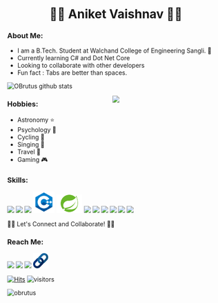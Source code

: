 <h1 align = "center">👨‍💻 Aniket Vaishnav 👨‍💻</h1>

### About Me:
+ I am a B.Tech. Student at Walchand College of Engineering Sangli. 🏫
+ Currently learning C# and Dot Net Core
+ Looking to collaborate with other developers
+ Fun fact : Tabs are better than spaces.


![OBrutus github stats](https://github-readme-stats.vercel.app/api?username=OBrutus&bg_color=30,e96443,904e95&title_color=fff&text_color=fff)

<img align="right" src="https://media.giphy.com/media/NPXkCN2FutVO1Nt4P9/giphy-downsized.gif" width="260">

### Hobbies: 
  + Astronomy  ⭐
  + Psychology 🧠
  + Cycling    🚴
  + Singing    🎵
  + Travel     🧭
  + Gaming     🎮
  
### Skills:  
 <img src="https://www.flaticon.com/svg/static/icons/svg/226/226777.svg" width="45" name="Java">  <img src="https://image.flaticon.com/icons/svg/1822/1822899.svg" width="45" name="Python">  <img src="https://cdn.iconscout.com/icon/free/png-512/c-programming-569564.png" width="50" name="C"> <img src="cpp.png" width="50" name=cpp>  <img src="spring.png" width="60" name=spring>   <img src="bash.ico" width="45" name="bash"> <img src="javascript.ico" width="33" name="javascript">  <img src="https://images.tutorialedge.net/images/node.png" width="48" name="node">   <img src="https://d2eip9sf3oo6c2.cloudfront.net/tags/images/000/000/359/full/expressjslogo.png" width="48" name="Express"> <img src="https://cdn.worldvectorlogo.com/logos/mysql-7.svg" width="70" name="MySQL"> <img src="https://static.djangoproject.com /img/logos/django-logo-negative.png" width="90" name="DJango">  <img src="" width="90" name="Electron"> 
  
🤝🏻 Let's Connect and Collaborate! 🤝🏻

### Reach Me:
<a href="https://www.linkedin.com/in/aniket-vaishnav/"><img src="https://image.flaticon.com/icons/svg/174/174857.svg" width="35"></a>
<a href="https://github.com/OBrutus/"><img src="https://www.flaticon.com/svg/static/icons/svg/733/733609.svg" width="35"></a> 
<a href="http://dev.to/obrutus"><img src="https://d2fltix0v2e0sb.cloudfront.net/dev-badge.svg" width="35"></a>
<a href="url-coming-soon"> <img src="url.png" width="35"></a>


[![Hits](https://hits.seeyoufarm.com/api/count/incr/badge.svg?url=https%3A%2F%2Fgithub.com%2Fgjbae1212%2Fhit-counter)](https://hits.seeyoufarm.com)   ![visitors](https://visitor-badge.laobi.icu/badge?page_id=https://github.com/OBrutus/)

<img src="https://github-readme-streak-stats.herokuapp.com/?user=obrutus&" alt="obrutus" />
<!-- <img src="https://github-readme-stats.vercel.app/api/top-langs/?username=obrutus&layout=compact&langs_count=8" alt="obrutus" /> -->
